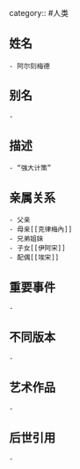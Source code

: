 category:: #人类
## 姓名
	- 阿尔刻梅德
## 别名
	-
## 描述
	- “强大计策”
## 亲属关系
	- 父亲
	- 母亲[[克律梅內]]
	- 兄弟姐妹
	- 子女[[伊阿宋]]
	- 配偶[[埃宋]]
## 重要事件
	-
## 不同版本
	-
## 艺术作品
	-
## 后世引用
	-
